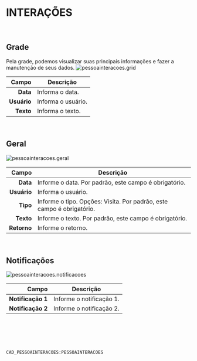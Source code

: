 # INTERAÇÕES
<br>

## Grade
Pela grade, podemos visualizar suas principais informações e fazer a manutenção de seus dados.
![pessoainteracoes.grid](https://raw.githubusercontent.com/netforcews/docs-siscom/master/geral/imagens/pessoainteracoes.grid.png)

Campo | Descrição
--:|---
**Data** | Informa o data.
**Usuário** | Informa o usuário.
**Texto** | Informa o texto.
<br>

## Geral
![pessoainteracoes.geral](https://raw.githubusercontent.com/netforcews/docs-siscom/master/geral/imagens/pessoainteracoes.geral.png)

Campo | Descrição
--:|---
**Data** | Informe o data. Por padrão, este campo é obrigatório.
**Usuário** | Informa o usuário.
**Tipo** | Informe o tipo. Opções: Visita. Por padrão, este campo é obrigatório.
**Texto** | Informe o texto. Por padrão, este campo é obrigatório.
**Retorno** | Informe o retorno.
<br>

## Notificações
![pessoainteracoes.notificacoes](https://raw.githubusercontent.com/netforcews/docs-siscom/master/geral/imagens/pessoainteracoes.notificacoes.png)

Campo | Descrição
--:|---
**Notificação 1** | Informe o notificação 1.
**Notificação 2** | Informe o notificação 2.
<br>
<br>
<br>
<br>

```CAD_PESSOAINTERACOES:PESSOAINTERACOES```
